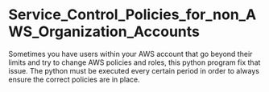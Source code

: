 # Service_Control_Policies_for_non_AWS_Organization_Accounts
Sometimes you have users within your AWS account that go beyond their limits and try to change AWS policies and roles, this python program fix that issue. The python must be executed every certain period in order to always ensure the correct policies are in place.
